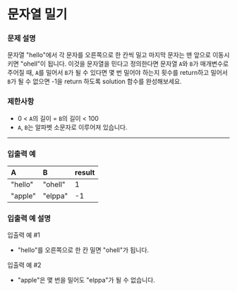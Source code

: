 # 문자열 밀기

### 문제 설명

문자열 "hello"에서 각 문자를 오른쪽으로 한 칸씩 밀고 마지막 문자는 맨 앞으로 이동시키면 "ohell"이 됩니다. 이것을 문자열을 민다고 정의한다면 문자열 `A`와 `B`가 매개변수로 주어질 때, `A`를 밀어서 `B`가 될 수 있다면 몇 번 밀어야 하는지 횟수를 return하고 밀어서 `B`가 될 수 없으면 -1을 return 하도록 solution 함수를 완성해보세요.

### 제한사항
- 0 < `A`의 길이 = `B`의 길이 < 100
- `A`, `B`는 알파벳 소문자로 이루어져 있습니다.

---

### 입출력 예
|A|B|result|
|:---|:---|:---|
|"hello"|"ohell"|1|
|"apple"|"elppa"|-1|

### 입출력 예 설명
입출력 예 #1
- "hello"를 오른쪽으로 한 칸 밀면 "ohell"가 됩니다.

입출력 예 #2
- "apple"은 몇 번을 밀어도 "elppa"가 될 수 없습니다.
